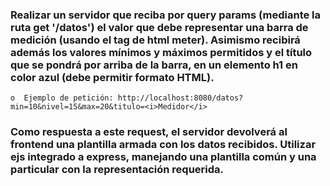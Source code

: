 ### Realizar un servidor que reciba por query params (mediante la ruta get '/datos') el valor que debe representar una barra de medición (usando el tag de html meter). Asimismo recibirá además los valores mínimos y máximos permitidos y el título que se pondrá por arriba de la barra, en un elemento h1 en color azul (debe permitir formato HTML).

    o  Ejemplo de petición: http://localhost:8080/datos?min=10&nivel=15&max=20&titulo=<i>Medidor</i>

### Como respuesta a este request, el servidor devolverá al frontend una plantilla armada con los datos recibidos. Utilizar ejs integrado a express, manejando una plantilla común y una particular con la representación requerida.
